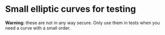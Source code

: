 # Small elliptic curves for testing

**Warning:** these are not in any way secure. Only use them in tests when you need a curve with a small order.
